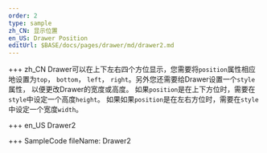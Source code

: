 ```yaml
--- 
order: 2
type: sample
zh_CN: 显示位置
en_US: Drawer Position
editUrl: $BASE/docs/pages/drawer/md/drawer2.md
---
```


+++ zh_CN
Drawer可以在上下左右四个方位显示，您需要将<Code>position</Code>属性相应地设置为<Code>top</Code>， <Code>bottom</Code>， 
<Code>left</Code>， <Code>right</Code>。另外您还需要给Drawer设置一个<Code>style</Code>属性， 以便更改Drawer的宽度或高度。
如果<Code>position</Code>是在上下方位时，需要在<Code>style</Code>中设定一个高度<Code>height</Code>。
如果如果<Code>position</Code>是在左右方位时，需要在<Code>style</Code>中设定一个宽度<Code>width</Code>。
 
+++ en_US
Drawer2

+++ SampleCode
fileName: Drawer2
